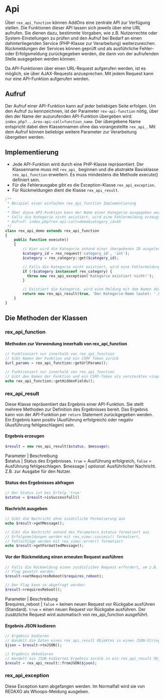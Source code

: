 # Api

Über `rex_api_function` können AddOns eine zentrale API zur Verfügung stellen. Die Funktionen dieser API lassen sich jeweils über  eine URL aufrufen. Sie dienen dazu, bestimmte Vorgaben, wie z.B. Nutzerrechte oder System-Einstellungen zu prüfen und den Aufruf bei Bedarf an einen dahinterliegenden Service (PHP-Klasse zur Verarbeitung) weiterzureichen. Rückmeldungen der Services können geprüft und als ausführliche Fehler- oder Erfolgsmeldung zurückgegeben werden, die dann von der aufrufenden Stelle ausgegeben werden können.  

Da API-Funktionen über einen URL-Request aufgerufen werden, ist es möglich, sie über AJAX-Requests anzusprechen. Mit jedem Request kann nur eine API-Funktion aufgerufen werden.

## Aufruf

Der Aufruf einer API-Funktion kann auf jeder beliebigen Seite erfolgen. Um den Aufruf zu kennzeichnen, ist der Parameter `rex-api-function` nötig, über den der Name der auzurufenden API-Funktion übergeben wird: `index.php?...&rex-api-call=function_name`. Der übergebene Name entspricht dabei dem Klassennamen ohne das vorangestellte `rex_api_`. Mit dem Aufruf können beliebige weitere Parameter zur Verarbeitung übergeben werden.

## Implementierung

- Jede API-Funktion wird durch eine PHP-Klasse repräsentiert. Der Klassenname muss mit `rex_api_` beginnen und die abstrakte Basisklasse `rex_api_function` erweitern. Es muss mindestens die Methode execute() definiert sein.
- Für die Fehlerausgabe gibt es die Exception-Klasse `rex_api_exception`.
- Für Rückmeldungen dient die Klasse `rex_api_result`.

```php
/**
 * Beispiel einer einfachen rex_api_function Implementierung
 *
 * Über diese API-Funktion kann der Name einer Kategorie ausgegeben werden, deren ID mit übergeben wird.
 * Falls die Kategorie nicht existiert, wird eine Fehlermeldung erzeugt.
 * Aufruf: index.php?rex-api-call=demo&category_id=XX
 */
class rex_api_demo extends rex_api_function
{
    public function execute()
    {
        // Hier wird die Kategorie anhand einer übergebenen ID ausgelesen
        $category_id = rex_request('category_id', 'int');
        $category = rex_category::get($category_id);

        // Falls die Kategorie nicht existiert, wird eine Fehlermeldung ausgelöst
        if (!$category instanceof rex_category) {
          throw new rex_api_exception('Kategorie existiert nicht!');
        }

        // Existiert die Kategorie, wird eine Meldung mit dem Namen der Kategorie zurückgegeben
        return new rex_api_result(true, 'Der Kategorie-Name lautet: '.$category->getName());
    }
}
```

## Die Methoden der Klassen

### rex_api_function

#### Methoden zur Verwendung innerhalb von rex_api_function

```php
// Funktioniert nur innerhalb von rex_api_function
// Gibt Namen der Funktion und ein CSRF Token zurück  
$url_params = rex_api_function::getUrlParams();

// Funktioniert nur innerhalb von rex_api_function
// Gibt den Namen der Funktion und ein CSRF-Token als verstecktes <input> feld zurück
echo rex_api_function::getHiddenFields();
```

### rex_api_result

Diese Klasse repräsentiert das Ergebnis einer API-Funktion. Sie stellt mehrere Methoden zur Definition des Ergebnisses bereit.
Das Ergebnis kann von der API-Funktion per `return` Statement zurückgegeben werden. Ein Ergebnis kann positiv (Ausführung erfolgreich) oder negativ (Ausführung fehlgeschlagen) sein.

#### Ergebnis erzeugen

```php
$result = new rex_api_result($status, $message);
```

Parameter | Beschreibung  
$status | Status des Ergebnisses. `true` = Ausführung erfolgreich, `false` = Ausführung fehlgeschlagen.
$message | _optional:_ Ausführlicher Nachricht. Z.B. zur Ausgabe für den Nutzer.

#### Status des Ergebnisses abfragen

```php
// Der Status ist bei Erfolg 'true'
$status = $result->isSuccessfull()
```

#### Nachricht ausgeben

```php
// Gibt die Nachricht ohne zusätzliche Formatierung aus
echo $result->getMessage();

// Gibt die Nachricht anhand des Parameters $status formatiert aus
// Erfolgsmeldungen werden mit rex_view::success() formatiert,
// Fehlschläge werden mit rex_view::error() formatiert
echo $result->getFormattedMessage();
```

#### Vor der Rückmeldung einen erneuten Request ausführen

```php
// Falls die Rückmeldung einen zusätzlichen Request erfordert, um z.B. Low-Level-Änderungen zu übernehmen, kann ein
// Flag gesetzt werden:
$result->setRequiresReboot($requires_reboot);

// Der Flag kann so abgefragt werden:
$result->requiresReboot();
```

Parameter | Beschreibung  
$requires_reboot | `false` = keinen neuen Request vor Rückgabe ausführen (Standard). `true` = einen neuen Request vor Rückgabe ausführen. Der zusätzliche Request wird automatisch von rex_api_function ausgeführt.

#### Ergebnis JSON kodieren

```php
// Ergebnis kodieren
// Wandelt die Daten eines rex_api_result Objektes in einen JSON-String
$json = $result->toJSON();

// Ergebnis dekodieren
// Wandelt ein JSON kodiertes Ergebnis zurück in ein rex_api_result Objekt.
$result = rex_api_result::fromJSON($json);
```

### rex_api_exception

Diese Exception kann abgefangen werden. Im Normalfall wird sie von REDAXO als Whoops-Meldung ausgeben.
